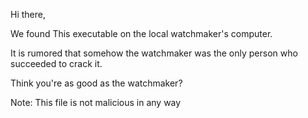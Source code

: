 Hi there,

We found This executable on the local watchmaker's computer.

It is rumored that somehow the watchmaker was the only person who succeeded to crack it.

Think you're as good as the watchmaker?

Note: This file is not malicious in any way